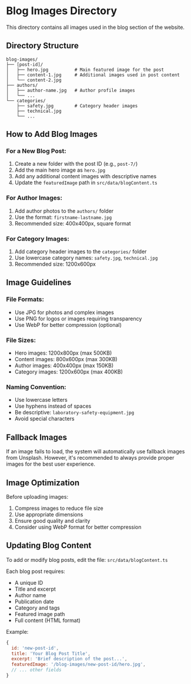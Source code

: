 # Blog Images Directory

This directory contains all images used in the blog section of the website.

## Directory Structure

```
blog-images/
├── [post-id]/
│   ├── hero.jpg          # Main featured image for the post
│   ├── content-1.jpg     # Additional images used in post content
│   └── content-2.jpg
├── authors/
│   ├── author-name.jpg   # Author profile images
│   └── ...
└── categories/
    ├── safety.jpg        # Category header images
    ├── technical.jpg
    └── ...
```

## How to Add Blog Images

### For a New Blog Post:
1. Create a new folder with the post ID (e.g., `post-7/`)
2. Add the main hero image as `hero.jpg`
3. Add any additional content images with descriptive names
4. Update the `featuredImage` path in `src/data/blogContent.ts`

### For Author Images:
1. Add author photos to the `authors/` folder
2. Use the format: `firstname-lastname.jpg`
3. Recommended size: 400x400px, square format

### For Category Images:
1. Add category header images to the `categories/` folder
2. Use lowercase category names: `safety.jpg`, `technical.jpg`
3. Recommended size: 1200x600px

## Image Guidelines

### File Formats:
- Use JPG for photos and complex images
- Use PNG for logos or images requiring transparency
- Use WebP for better compression (optional)

### File Sizes:
- Hero images: 1200x800px (max 500KB)
- Content images: 800x600px (max 300KB)
- Author images: 400x400px (max 150KB)
- Category images: 1200x600px (max 400KB)

### Naming Convention:
- Use lowercase letters
- Use hyphens instead of spaces
- Be descriptive: `laboratory-safety-equipment.jpg`
- Avoid special characters

## Fallback Images

If an image fails to load, the system will automatically use fallback images from Unsplash. However, it's recommended to always provide proper images for the best user experience.

## Image Optimization

Before uploading images:
1. Compress images to reduce file size
2. Use appropriate dimensions
3. Ensure good quality and clarity
4. Consider using WebP format for better compression

## Updating Blog Content

To add or modify blog posts, edit the file: `src/data/blogContent.ts`

Each blog post requires:
- A unique ID
- Title and excerpt
- Author name
- Publication date
- Category and tags
- Featured image path
- Full content (HTML format)

Example:
```javascript
{
  id: 'new-post-id',
  title: 'Your Blog Post Title',
  excerpt: 'Brief description of the post...',
  featuredImage: '/blog-images/new-post-id/hero.jpg',
  // ... other fields
}
```
